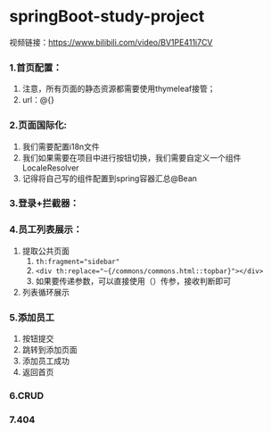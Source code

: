 # springBoot-study-project

视频链接：https://www.bilibili.com/video/BV1PE411i7CV



### 1.首页配置：

1. 注意，所有页面的静态资源都需要使用thymeleaf接管；
2. url：@{}

### 2.页面国际化:

1. 我们需要配置i18n文件
2. 我们如果需要在项目中进行按钮切换，我们需要自定义一个组件LocaleResolver
3. 记得将自己写的组件配置到spring容器汇总@Bean

### 3.登录+拦截器：

### 4.员工列表展示：

1. 提取公共页面
    1. `th:fragment="sidebar"`
    2. `<div th:replace="~{/commons/commons.html::topbar}"></div>`
    3. 如果要传递参数，可以直接使用（）传参，接收判断即可
2. 列表循环展示

### 5.添加员工

1. 按钮提交
2. 跳转到添加页面
3. 添加员工成功
4. 返回首页

### 6.CRUD

### 7.404
